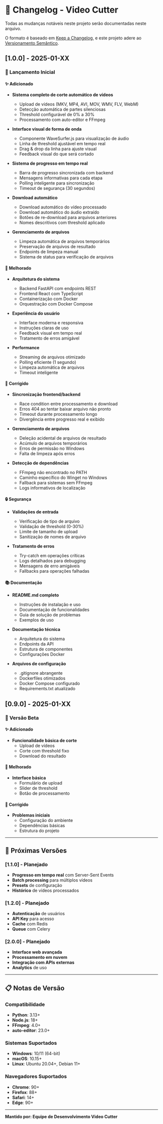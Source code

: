 # 📝 Changelog - Video Cutter

Todas as mudanças notáveis neste projeto serão documentadas neste arquivo.

O formato é baseado em [Keep a Changelog](https://keepachangelog.com/pt-BR/1.0.0/),
e este projeto adere ao [Versionamento Semântico](https://semver.org/lang/pt-BR/).

## [1.0.0] - 2025-01-XX

### 🎉 Lançamento Inicial

#### ✨ Adicionado

- **Sistema completo de corte automático de vídeos**

  - Upload de vídeos (MKV, MP4, AVI, MOV, WMV, FLV, WebM)
  - Detecção automática de partes silenciosas
  - Threshold configurável de 0% a 30%
  - Processamento com auto-editor e FFmpeg

- **Interface visual de forma de onda**

  - Componente WaveSurfer.js para visualização de áudio
  - Linha de threshold ajustável em tempo real
  - Drag & drop da linha para ajuste visual
  - Feedback visual do que será cortado

- **Sistema de progresso em tempo real**

  - Barra de progresso sincronizada com backend
  - Mensagens informativas para cada etapa
  - Polling inteligente para sincronização
  - Timeout de segurança (30 segundos)

- **Download automático**

  - Download automático do vídeo processado
  - Download automático do áudio extraído
  - Botões de re-download para arquivos anteriores
  - Nomes descritivos com threshold aplicado

- **Gerenciamento de arquivos**
  - Limpeza automática de arquivos temporários
  - Preservação de arquivos de resultado
  - Endpoints de limpeza manual
  - Sistema de status para verificação de arquivos

#### 🔧 Melhorado

- **Arquitetura do sistema**

  - Backend FastAPI com endpoints REST
  - Frontend React com TypeScript
  - Containerização com Docker
  - Orquestração com Docker Compose

- **Experiência do usuário**

  - Interface moderna e responsiva
  - Instruções claras de uso
  - Feedback visual em tempo real
  - Tratamento de erros amigável

- **Performance**
  - Streaming de arquivos otimizado
  - Polling eficiente (1 segundo)
  - Limpeza automática de arquivos
  - Timeout inteligente

#### 🐛 Corrigido

- **Sincronização frontend/backend**

  - Race condition entre processamento e download
  - Erros 404 ao tentar baixar arquivo não pronto
  - Timeout durante processamento longo
  - Divergência entre progresso real e exibido

- **Gerenciamento de arquivos**

  - Deleção acidental de arquivos de resultado
  - Acúmulo de arquivos temporários
  - Erros de permissão no Windows
  - Falta de limpeza após erros

- **Detecção de dependências**
  - FFmpeg não encontrado no PATH
  - Caminho específico do Winget no Windows
  - Fallback para sistemas sem FFmpeg
  - Logs informativos de localização

#### 🔒 Segurança

- **Validações de entrada**

  - Verificação de tipo de arquivo
  - Validação de threshold (0-30%)
  - Limite de tamanho de upload
  - Sanitização de nomes de arquivo

- **Tratamento de erros**
  - Try-catch em operações críticas
  - Logs detalhados para debugging
  - Mensagens de erro amigáveis
  - Fallbacks para operações falhadas

#### 📚 Documentação

- **README.md completo**

  - Instruções de instalação e uso
  - Documentação de funcionalidades
  - Guia de solução de problemas
  - Exemplos de uso

- **Documentação técnica**

  - Arquitetura do sistema
  - Endpoints da API
  - Estrutura de componentes
  - Configurações Docker

- **Arquivos de configuração**
  - .gitignore abrangente
  - Dockerfiles otimizados
  - Docker Compose configurado
  - Requirements.txt atualizado

## [0.9.0] - 2025-01-XX

### 🚧 Versão Beta

#### ✨ Adicionado

- **Funcionalidade básica de corte**
  - Upload de vídeos
  - Corte com threshold fixo
  - Download do resultado

#### 🔧 Melhorado

- **Interface básica**
  - Formulário de upload
  - Slider de threshold
  - Botão de processamento

#### 🐛 Corrigido

- **Problemas iniciais**
  - Configuração do ambiente
  - Dependências básicas
  - Estrutura do projeto

---

## 🔮 Próximas Versões

### [1.1.0] - Planejado

- **Progresso em tempo real** com Server-Sent Events
- **Batch processing** para múltiplos vídeos
- **Presets** de configuração
- **Histórico** de vídeos processados

### [1.2.0] - Planejado

- **Autenticação** de usuários
- **API Key** para acesso
- **Cache** com Redis
- **Queue** com Celery

### [2.0.0] - Planejado

- **Interface web avançada**
- **Processamento em nuvem**
- **Integração com APIs externas**
- **Analytics** de uso

---

## 📋 Notas de Versão

### **Compatibilidade**

- **Python**: 3.13+
- **Node.js**: 18+
- **FFmpeg**: 4.0+
- **auto-editor**: 23.0+

### **Sistemas Suportados**

- **Windows**: 10/11 (64-bit)
- **macOS**: 10.15+
- **Linux**: Ubuntu 20.04+, Debian 11+

### **Navegadores Suportados**

- **Chrome**: 90+
- **Firefox**: 88+
- **Safari**: 14+
- **Edge**: 90+

---

**Mantido por: Equipe de Desenvolvimento Video Cutter**
